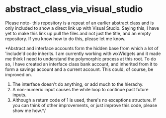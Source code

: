 # abstract_class_via_visual_studio
Please note- this repository is a repeat of an earlier abstract class and is only included to show a direct link up with Visual Studio. Saying this, I have yet to make this link up pull the files and not just the title, and an empty repository. If you know how to do this, please let me know. 

*Abstract and interface accounts form the hidden base from which a lot of 'include'd code inherits. I am currently working with wxWidgets and it made me think I need to understand the polymorphic process at this root. To do so, I have created an interface class bank account, and inherited from it to form a savings account and a current account. This could, of course, be improved on.

1) The interface doesn't do anything, or add much to the hierachy.
2) A non-numeric input causes the while loop to continue past future inputs.
3) Although a return code of 1 is used, there's no exceptions structure. If you can think of other improvements, or just improve this code, please show me how.*/
